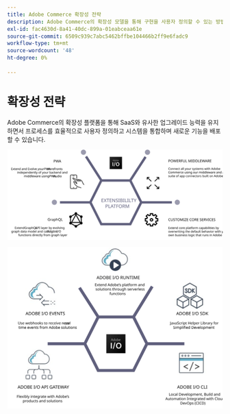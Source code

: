 ```yaml
---
title: Adobe Commerce 확장성 전략
description: Adobe Commerce의 확장성 모델을 통해 구현을 사용자 정의할 수 있는 방법을 알아봅니다.
exl-id: fac4630d-8a41-40dc-899a-01eabceaa61e
source-git-commit: 6509c939c7abc5462bffbe104466b2ff9e6fadc9
workflow-type: tm+mt
source-wordcount: '48'
ht-degree: 0%

---
```


# 확장성 전략

Adobe Commerce의 확장성 플랫폼을 통해 SaaS와 유사한 업그레이드 능력을 유지하면서 프로세스를 효율적으로 사용자 정의하고 시스템을 통합하며 새로운 기능을 배포할 수 있습니다.

![Adobe Commerce 확장성 전략 다이어그램](../../assets/playbooks/extensibility-strategy-1.svg)

![Adobe Commerce 확장성 전략 다이어그램](../../assets/playbooks/extensibility-strategy-2.svg)
